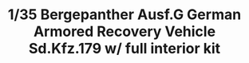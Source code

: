 ---
layout: product
title: "1/35 Bergepanther Ausf.G German Armored Recovery Vehicle Sd.Kfz.179 w/ full interior kit"
price: "7000" 
desc: "Maketa"
img_path: "/assets/img/TAKO2107.jpg"
brand: "N/A"
available: false
special_offer: false
new: false
soon: false
cat: "010000"
subcat: "010200"
subsubcat: "0N/A"
sifra: "TAKO2107"
popular: true
---